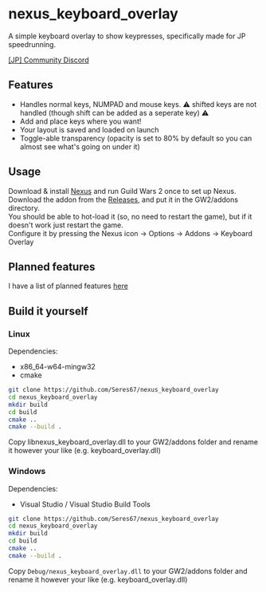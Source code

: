 # nexus_keyboard_overlay

A simple keyboard overlay to show keypresses, specifically made for JP speedrunning.

[[JP] Community Discord](https://gw2jp.net/discord)

## Features
- Handles normal keys, NUMPAD and mouse keys. ⚠️ shifted keys are not handled (though shift can be added as a seperate key) ⚠️
- Add and place keys where you want!
- Your layout is saved and loaded on launch
- Toggle-able transparency (opacity is set to 80% by default so you can almost see what's going on under it)

## Usage

Download & install [Nexus](https://raidcore.gg/Nexus) and run Guild Wars 2 once to set up Nexus.  
Download the addon from the [Releases](https://github.com/Seres67/nexus_keyboard_overlay/releases/latest), and put it in the GW2/addons directory.  
You should be able to hot-load it (so, no need to restart the game), but if it doesn't work just restart the game.  
Configure it by pressing the Nexus icon -> Options -> Addons -> Keyboard Overlay

## Planned features

I have a list of planned features [here](https://github.com/Seres67/nexus_keyboard_overlay/blob/main/todo.norg)

## Build it yourself

### Linux

Dependencies:
- x86_64-w64-mingw32
- cmake

```bash
git clone https://github.com/Seres67/nexus_keyboard_overlay
cd nexus_keyboard_overlay
mkdir build
cd build
cmake ..
cmake --build .
```
Copy libnexus_keyboard_overlay.dll to your GW2/addons folder and rename it however your like (e.g. keyboard_overlay.dll)


### Windows

Dependencies:
- Visual Studio / Visual Studio Build Tools

```bash
git clone https://github.com/Seres67/nexus_keyboard_overlay
cd nexus_keyboard_overlay
mkdir build
cd build
cmake ..
cmake --build .
```
Copy `Debug/nexus_keyboard_overlay.dll` to your GW2/addons folder and rename it however your like (e.g. keyboard_overlay.dll)